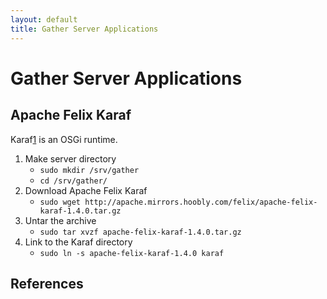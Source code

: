```yaml
---
layout: default
title: Gather Server Applications
---
```



Gather Server Applications
==========================

## Apache Felix Karaf

Karaf[1] is an OSGi runtime.

1. Make server directory
   * `sudo mkdir /srv/gather`
   * `cd /srv/gather/`
2. Download Apache Felix Karaf
   * `sudo wget http://apache.mirrors.hoobly.com/felix/apache-felix-karaf-1.4.0.tar.gz`
3. Untar the archive
   * `sudo tar xvzf apache-felix-karaf-1.4.0.tar.gz`
4. Link to the Karaf directory
   * `sudo ln -s apache-felix-karaf-1.4.0 karaf`



## References

 [1]: http://felix.apache.org/site/apache-felix-karaf.html "Apache Felix Karaf"
